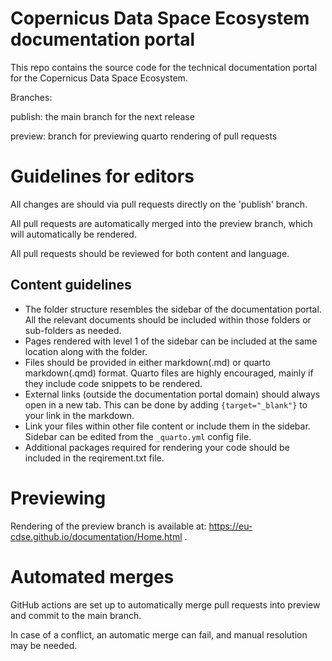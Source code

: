 # Copernicus Data Space Ecosystem documentation portal

This repo contains the source code for the technical documentation portal for the Copernicus Data Space Ecosystem.

Branches:

publish: the main branch for the next release

preview: branch for previewing quarto rendering of pull requests

# Guidelines for editors

All changes are should via pull requests directly on the 'publish' branch. 

All pull requests are automatically merged into the preview branch, which will automatically be rendered.

All pull requests should be reviewed for both content and language.


## Content guidelines

* The folder structure resembles the sidebar of the documentation portal. All the relevant documents should be included within those folders or sub-folders as needed.
* Pages rendered with level 1 of the sidebar can be included at the same location along with the folder.
* Files should be provided in either markdown(.md) or quarto markdown(.qmd) format. Quarto files are highly encouraged, mainly if they include code snippets to be rendered.
* External links (outside the documentation portal domain) should always open in a new tab. This can be done by adding `{target="_blank"}` to your link in the markdown.
* Link your files within other file content or include them in the sidebar. Sidebar can be edited from the `_quarto.yml` config file.
* Additional packages required for rendering your code should be included in the reqirement.txt file.

# Previewing
Rendering of the preview branch is available at: https://eu-cdse.github.io/documentation/Home.html .

# Automated merges
GitHub actions are set up to automatically merge pull requests into preview and commit to the main branch.

In case of a conflict, an automatic merge can fail, and manual resolution may be needed.

